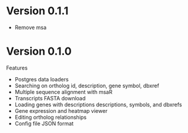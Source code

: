 # Version 0.1.1

- Remove msa

# Version 0.1.0

Features

- Postgres data loaders
- Searching on ortholog id, description, gene symbol, dbxref
- Multiple sequence alignment with msaR
- Transcripts FASTA download
- Loading genes with descriptions descriptions, symbols, and dbxrefs
- Gene expression and heatmap viewer
- Editing ortholog relationships
- Config file JSON format

